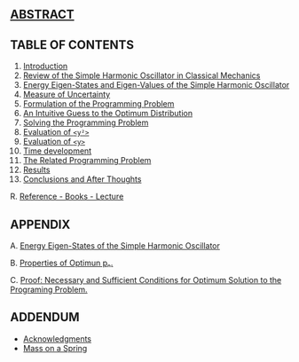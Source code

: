 ## [ABSTRACT](README.md)

## TABLE OF CONTENTS

1. [Introduction](INTRODUCTION.md)
2. [Review of the Simple Harmonic Oscillator in Classical Mechanics](REVIEW.md)
3. [Energy Eigen-States and Eigen-Values of the Simple Harmonic Oscillator](QMSHO.md)
4. [Measure of Uncertainty](UNCERTAINTY.md)
5. [Formulation of the Programming Problem](FORMULATION.md)
6. [An Intuitive Guess to the Optimum Distribution](INTUITIVE.md)
7. [Solving the Programming Problem](SOLVING.md)
  1. [Evaluation of `<y²>`](Y2.md)
  2. [Evaluation of `<y>`](Y.md)
  3. [Time development](TIME.md)
  4. [The Related Programming Problem](RELATED.md)
  5. [Results](RESULTS.md)
8. [Conclusions and After Thoughts](CONCLUSIONS.md)

R. [Reference - Books - Lecture](REFERENCE.md)

## APPENDIX

A. [Energy Eigen-States of the Simple Harmonic Oscillator](STATES.md)

B. [Properties of Optimun pₙ.](PROPERTIES.md)

C. [Proof: Necessary and Sufficient Conditions for Optimum Solution to the Programing Problem.](KKT.md)

## ADDENDUM

* [Acknowledgments](ACKNOWLEDGMENTS.md)
* [Mass on a Spring](SPRING.md)
